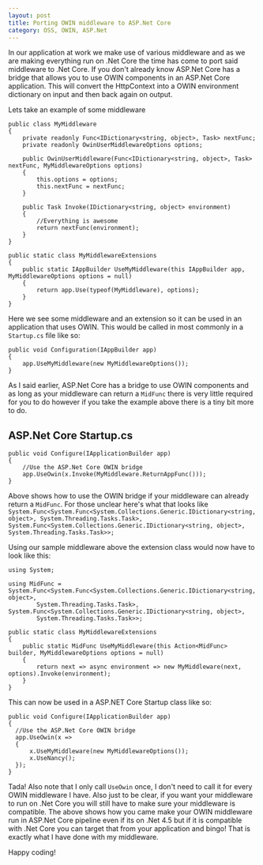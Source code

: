 ```yaml
---
layout: post
title: Porting OWIN middleware to ASP.Net Core
category: OSS, OWIN, ASP.Net
---
```


In our application at work we make use of various middleware and as we are making everything run on .Net Core the time has come to port said middleware to .Net Core.  If you don't already know ASP.Net Core has a bridge that allows you to use OWIN components in an ASP.Net Core application.  This will convert the HttpContext into a OWIN environment dictionary on input and then back again on output.

Lets take an example of some middleware


    public class MyMiddleware
    {
        private readonly Func<IDictionary<string, object>, Task> nextFunc;
        private readonly OwinUserMiddlewareOptions options;

        public OwinUserMiddleware(Func<IDictionary<string, object>, Task> nextFunc, MyMiddlewareOptions options)
        {
            this.options = options;
            this.nextFunc = nextFunc;
        }

        public Task Invoke(IDictionary<string, object> environment)
        {
            //Everything is awesome
            return nextFunc(environment);
        }
    }

    public static class MyMiddlewareExtensions
    {
        public static IAppBuilder UseMyMiddleware(this IAppBuilder app, MyMiddlewareOptions options = null)
        {
            return app.Use(typeof(MyMiddleware), options);
        }
    }
<!--excerpt-->
Here we see some middleware and an extension so it can be used in an application that uses OWIN.  This would be called in most commonly in a `Startup.cs` file like so:


    public void Configuration(IAppBuilder app)
    {
        app.UseMyMiddleware(new MyMiddlewareOptions());  
    }


As I said earlier, ASP.Net Core has a bridge to use OWIN components and as long as your middleware can return a `MidFunc` there is very little required for you to do however if you take the example above there is a tiny bit more to do.

## ASP.Net Core Startup.cs


    public void Configure(IApplicationBuilder app)
    {
        //Use the ASP.Net Core OWIN bridge
        app.UseOwin(x.Invoke(MyMiddleware.ReturnAppFunc()));  
    }


Above shows how to use the OWIN bridge if your middleware can already return a `MidFunc`.  For those unclear here's what that looks like `System.Func<System.Func<System.Collections.Generic.IDictionary<string, object>, System.Threading.Tasks.Task>, System.Func<System.Collections.Generic.IDictionary<string, object>, System.Threading.Tasks.Task>>;`

Using our sample middleware above the extension class would now have to look like this:


    using System;

    using MidFunc = System.Func<System.Func<System.Collections.Generic.IDictionary<string, object>,
            System.Threading.Tasks.Task>, System.Func<System.Collections.Generic.IDictionary<string, object>,
            System.Threading.Tasks.Task>>;

    public static class MyMiddlewareExtensions
    {
        public static MidFunc UseMyMiddleware(this Action<MidFunc> builder, MyMiddlewareOptions options = null)
        {
            return next => async environment => new MyMiddleware(next, options).Invoke(environment);
        }
    }


This can now be used in a ASP.NET Core Startup class like so:

    public void Configure(IApplicationBuilder app)
    {
      //Use the ASP.Net Core OWIN bridge
      app.UseOwin(x => 
      {
          x.UseMyMiddleware(new MyMiddlewareOptions());
          x.UseNancy();
      });  
    }


Tada!  Also note that I only call `UseOwin` once, I don't need to call it for every OWIN middleware I have.  Also just to be clear, if you want your middleware to run on .Net Core you will still have to make sure your middleware is compatible.  The above shows  how you came make your OWIN middleware run in ASP.Net Core pipeline even if its on .Net 4.5 but if it is compatible with .Net Core you can target that from your application and bingo! That is exactly what I have done with my middleware. 

Happy coding!